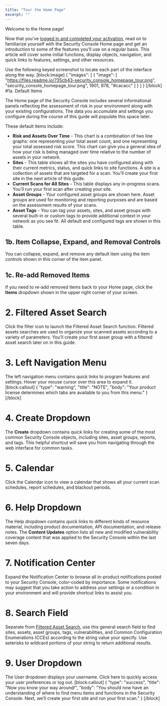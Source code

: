 ```yaml
---
title: "Tour the Home Page"
excerpt: ""
---
```

Welcome to the Home page!

Now that you’ve [logged in and completed your activation](doc:log-in-and-activate), read on to familiarize yourself with the Security Console Home page and get an introduction to some of the features you’ll use on a regular basis.  This article will cover some initial functions, display objects, navigation, and quick links to features, settings, and other resources.

Use the following keyed screenshot to locate each part of the interface along the way.
[block:image]
{
  "images": [
    {
      "image": [
        "https://files.readme.io/735cb43-security_console_homepage_tour.png",
        "security_console_homepage_tour.png",
        1901,
        978,
        "#cacacc"
      ]
    }
  ]
}
[/block]
#1a. Default Items

The Home page of the Security Console includes several informational panels reflecting the assessment of risk in your environment along with your existing configurations.  The data you accumulate and settings you configure during the course of this guide will populate this space later.

These default items include:

* **Risk and Assets Over Time** - This chart is a combination of two line graphs: one representing your total asset count, and one representing your total assessed risk score.  This chart can give you a general idea of how your risk is being managed over time relative to the number of assets in your network.
* **Sites** - This table shows all the sites you have configured along with their current metrics, status, and quick links to site functions.  A site is a collection of assets that are targeted for a scan.  You’ll create your first site in the next article of this guide.
* **Current Scans for All Sites** - This table displays any in-progress scans.  You’ll run your first scan after creating your site.
* **Asset Groups** - Your configured asset groups are shown here.  Asset groups are used for monitoring and reporting purposes and are based on the assessment results of your scans.
* **Asset Tags** - You can tag your assets, sites, and asset groups with several built-in or custom tags to provide additional context in your network as you see fit.  All default and configured tags are shown in this table.

## 1b. Item Collapse, Expand, and Removal Controls

You can collapse, expand, and remove any default item using the item controls shown in this corner of the item panel.

## 1c. Re-add Removed Items

If you need to re-add removed items back to your Home page, click the **Items** dropdown shown in the upper right corner of your screen.

# 2. Filtered Asset Search

Click the filter icon to launch the Filtered Asset Search function.  Filtered assets searches are used to organize your scanned assets according to a variety of parameters.  You’ll create your first asset group with a filtered asset search later on in this guide.

# 3. Left Navigation Menu

The left navigation menu contains quick links to program features and settings.  Hover your mouse cursor over this area to expand it.
[block:callout]
{
  "type": "warning",
  "title": "NOTE",
  "body": "Your product license determines which tabs are available to you from this menu."
}
[/block]
# 4. Create Dropdown

The **Create** dropdown contains quick links for creating some of the most common Security Console objects, including sites, asset groups, reports, and tags.  This helpful shortcut will save you from navigating through the web interface for common tasks.

# 5. Calendar

Click the Calendar icon to view a calendar that shows all your current scan schedules, report schedules, and blackout periods.

# 6. Help Dropdown

The Help dropdown contains quick links to different kinds of resource material, including product documentation, API documentation, and release notes.  The **Content Updates** option lists all new and modified vulnerability coverage content that was applied to the Security Console within the last seven days.

# 7. Notification Center

Expand the Notification Center to browse all in-product notifications posted to your Security Console, color-coded by importance.  Some notifications may suggest that you take action to address your settings or a condition in your environment and will provide shortcut links to assist you.

# 8. Search Field

Separate from [Filtered Asset Search](doc:tour-the-home-page#section-2-filtered-asset-search), use this general search field to find sites, assets, asset groups, tags, vulnerabilities, and Common Configuration Enumerations (CCEs) according to the string value your specify.  Use asterisks to wildcard portions of your string to return additional results.

# 9. User Dropdown

The User dropdown displays your username.  Click here to quickly access your user preferences or log out.
[block:callout]
{
  "type": "success",
  "title": "Now you know your way around!",
  "body": "You should now have an understanding of where to find menu items and functions in the Security Console.  Next, we’ll create your first site and run your first scan."
}
[/block]